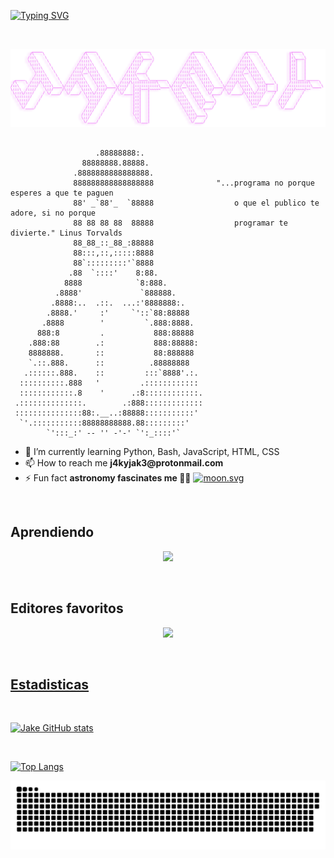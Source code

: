 [![Typing SVG](https://readme-typing-svg.herokuapp.com?size=19&duration=5001&color=00F706&background=FF1F0000&center=true&vCenter=true&lines=I'm+Juan+Perdomo;Pero+puedes+llamarme+Jake+%F0%9F%90%A7;linuxero+%F0%9F%90%B1%E2%80%8D%F0%9F%91%A4)](https://git.io/typing-svg)


  <br>

![](./svg/jakepy.png)

```  
  
                   .88888888:.
                88888888.88888.
              .8888888888888888.
              888888888888888888              "...programa no porque esperes a que te paguen
              88' _`88'_  `88888                  o que el publico te adore, si no porque
              88 88 88 88  88888                  programar te divierte." Linus Torvalds
              88_88_::_88_:88888
              88:::,::,:::::8888
              88`:::::::::'`8888
             .88  `::::'    8:88.
            8888            `8:888.
          .8888'             `888888.
         .8888:..  .::.  ...:'8888888:.
        .8888.'     :'     `'::`88:88888
       .8888        '         `.888:8888.
      888:8         .           888:88888
    .888:88        .:           888:88888:
    8888888.       ::           88:888888
    `.::.888.      ::          .88888888
   .::::::.888.    ::         :::`8888'.:.
  ::::::::::.888   '         .::::::::::::
  ::::::::::::.8    '      .:8::::::::::::.
 .::::::::::::::.        .:888:::::::::::::
 :::::::::::::::88:.__..:88888:::::::::::'
  `'.:::::::::::88888888888.88:::::::::'
        `':::_:' -- '' -'-' `':_::::'`
```
 

<ul>
   <li>🌱 I’m currently learning  Python, Bash, JavaScript, HTML, CSS</li>
   <li>📫 How to reach me <strong>j4kyjak3@protonmail.com</strong></li>
   <li>⚡ Fun fact <strong>astronomy fascinates me 🌌🔭</strong>
   <a href="https://moon-svg.minung.dev">
    <img src="https://moon-svg.minung.dev/moon.svg?size=32&theme=ray" alt="moon.svg" />
  </a>
  </li>
</ul>

<br/>
<h2 align='left'> Aprendiendo </h2>

<p align="center">
  <a href="https://skillicons.dev">
    <img src="https://skillicons.dev/icons?i=git,python,flask,bash,linux,html,css,js,github,md" />
  </a>
</p>

<br/>
<h2>Editores favoritos </h2>
<p align="center">
  <a href="https://skillicons.dev">
    <img src="https://skillicons.dev/icons?i=vscode,vim" />
</p>

<br />

<h2> Estadisticas </h2>
<a href="https://github.com/anuraghazra/github-readme-stats">
<br />
 
<!--<p>&nbsp;<img align="center" src="https://github-readme-stats.vercel.app/api?username=juanperdomo00&show_icons=ocean_dark" alt="juanperdomo00" /></p>-->
  
[![Jake GitHub stats](https://github-readme-stats.vercel.app/api?username=JuanPerdomo00&theme=tokyonight)](https://github.com/esteban180sx/github-readme-stats)
  
 <br />
  
[![Top Langs](https://github-readme-stats.vercel.app/api/top-langs/?username=JuanPerdomo00&layout=compact&theme=tokyonight)](https://github.com/esteban180sx)

  
 ![](./svg/github-user-contribution.svg)
